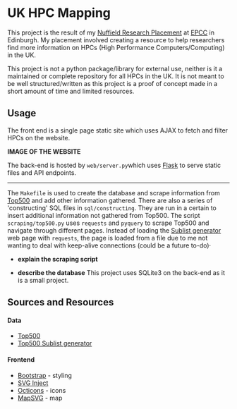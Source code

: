 # UK HPC Mapping
This project is the result of my [Nuffield Research Placement](https://www.nuffieldresearchplacements.org/) at [EPCC](https://www.epcc.ed.ac.uk/) in Edinburgh. My placement involved creating a resource to help researchers find more information on HPCs (High Performance Computers/Computing) in the UK.

This project is not a python package/library for external use, neither is it a maintained or complete repository for all HPCs in the UK. It is not meant to be well structured/written as this project is a proof of concept made in a short amount of time and limited resources.

## Usage
The front end is a single page static site which uses AJAX to fetch and filter HPCs on the website.

**IMAGE OF THE WEBSITE**

The back-end is hosted by `web/server.py`which uses [Flask]() to serve static files and API endpoints.

---

The `Makefile` is used to create the database and scrape information from [Top500](https://www.top500.org/) and add other information gathered. There are also a series of 'constructing' SQL files in `sql/constructing`. They are run in a certain to insert additional information not gathered from Top500.
The script `scraping/top500.py` uses `requests` and `pyquery` to scrape Top500 and navigate through different pages. Instead of loading the [Sublist generator](https://www.top500.org/statistics/sublist/) web page with `requests`, the page is loaded from a file due to me not wanting to deal with keep-alive connections (could be a future to-do)·
- **explain the scraping script**

- **describe the database**
This project uses SQLite3 on the back-end as it is a small project.

## Sources and Resources
#### Data
- [Top500](https://www.top500.org/)
- [Top500 Sublist generator](https://www.top500.org/statistics/sublist/)
#### Frontend
- [Bootstrap](https://getbootstrap.com/) - styling
- [SVG Inject](https://github.com/iconfu/svg-inject)
- [Octicons](https://getbootstrap.com/) - icons
- [MapSVG](https://mapsvg.com/maps/united-kingdom) - map
